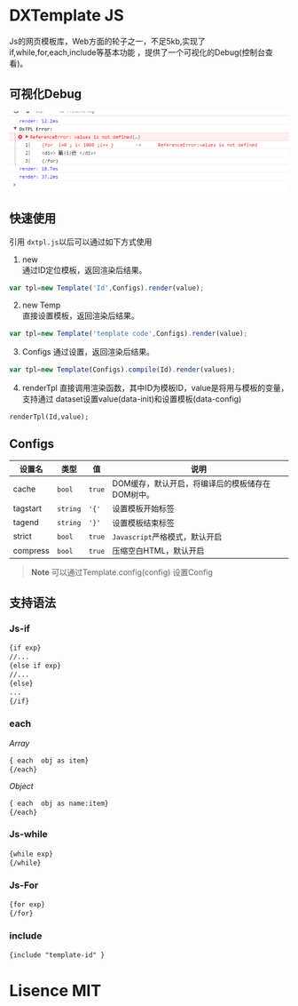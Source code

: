 # DXTemplate JS
Js的网页模板库，Web方面的轮子之一，不足5kb,实现了 if,while,for,each,include等基本功能
，提供了一个可视化的Debug(控制台查看)。

## 可视化Debug
![Debug](test/debug.png)

## 快速使用
引用 `dxtpl.js`以后可以通过如下方式使用

1. new  
通过ID定位模板，返回渲染后结果。
```javascript
var tpl=new Template('Id',Configs).render(value);
```

2. new Temp     
直接设置模板，返回渲染后结果。
```javascript
var tpl=new Template('template code',Configs).render(value);
```

3. Configs
通过设置，返回渲染后结果。
```javascript
var tpl=new Template(Configs).compile(Id).render(values);
```

4. renderTpl
直接调用渲染函数，其中ID为模板ID，value是将用与模板的变量，
支持通过 dataset设置value(data-init)和设置模板(data-config)
```
renderTpl(Id,value);
```


## Configs
| 设置名 | 类型 | 值   |说明 |
|----------|-----|------|-----|
|cache |`bool`| `true`|DOM缓存，默认开启，将编译后的模板储存在DOM树中。|
| tagstart |`string` |`'{'`  |  设置模板开始标签|
| tagend |`string`| `'}'`   | 设置模板结束标签 |
|strict| `bool`| `true`  | `Javascript`严格模式，默认开启|
| compress| `bool` |`true`  | 压缩空白HTML，默认开启|

>**Note**  可以通过Template.config(config) 设置Config

## 支持语法
### Js-if

```
{if exp}   
//...
{else if exp}
//...
{else}
...
{/if}
```

### each 
*Array*
```
{ each  obj as item}
{/each}
```
*Object*
```
{ each  obj as name:item}
{/each}
```
### Js-while
```
{while exp}
{/while}
```
### Js-For 
```
{for exp}
{/for}
```

### include
```
{include "template-id" }
```

# Lisence MIT
